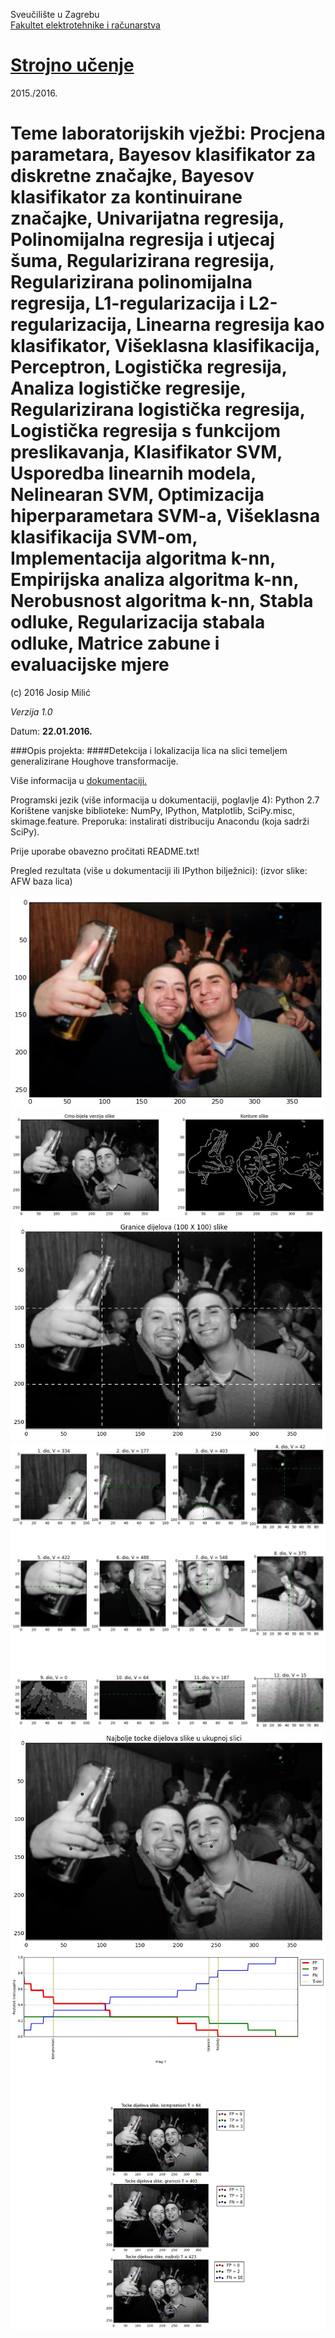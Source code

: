 Sveučilište u Zagrebu<br>
<a href="http://www.fer.unizg.hr">Fakultet elektrotehnike i računarstva</a>

# <a href="http://www.fer.unizg.hr/predmet/su">Strojno učenje</a>

2015./2016.

# Teme laboratorijskih vježbi: Procjena parametara, Bayesov klasifikator za diskretne značajke, Bayesov klasifikator za kontinuirane značajke, Univarijatna regresija, Polinomijalna regresija i utjecaj šuma, Regularizirana regresija, Regularizirana polinomijalna regresija, L1-regularizacija i L2-regularizacija, Linearna regresija kao klasifikator, Višeklasna klasifikacija, Perceptron, Logistička regresija, Analiza logističke regresije, Regularizirana logistička regresija, Logistička regresija s funkcijom preslikavanja, Klasifikator SVM, Usporedba linearnih modela, Nelinearan SVM, Optimizacija hiperparametara SVM-a, Višeklasna klasifikacija SVM-om, Implementacija algoritma k-nn, Empirijska analiza algoritma k-nn, Nerobusnost algoritma k-nn, Stabla odluke, Regularizacija stabala odluke, Matrice zabune i evaluacijske mjere   


(c) 2016 Josip Milić

*Verzija 1.0*

Datum: **22.01.2016.**<br>

###Opis projekta:
####Detekcija i lokalizacija lica na slici temeljem generalizirane Houghove transformacije.

Više informacija u <a href="https://github.com/josip-milic/RU-face-localization-Hough/blob/master/paper/RU201516_Pro_Dok_Detekcija_i_lokalizacija_lica_na_temelju_generalizirane_Houghove_transformacije.pdf">dokumentaciji.</a>

Programski jezik (više informacija u dokumentaciji, poglavlje 4): Python 2.7
Korištene vanjske biblioteke: NumPy, IPython, Matplotlib, SciPy.misc, skimage.feature.
Preporuka: instalirati distribuciju Anacondu (koja sadrži SciPy).

Prije uporabe obavezno pročitati README.txt!

Pregled rezultata (više u dokumentaciji ili IPython bilježnici):
(izvor slike: AFW baza lica)

<img src="https://github.com/josip-milic/RU-face-localization-Hough/blob/master/RU_Projekt_IMG_OUT/4237203680/4237203680_00_color.jpg"></img>
<br/>
<img src="https://github.com/josip-milic/RU-face-localization-Hough/blob/master/RU_Projekt_IMG_OUT/4237203680/4237203680_01_canny.jpg"></img>
<br/>
<img src="https://github.com/josip-milic/RU-face-localization-Hough/blob/master/RU_Projekt_IMG_OUT/4237203680/4237203680_02_parts_borders.jpg"></img>
<br/>
<img src="https://github.com/josip-milic/RU-face-localization-Hough/blob/master/RU_Projekt_IMG_OUT/4237203680/4237203680_05_parts_best_points.jpg"></img>
<br/>
<img src="https://github.com/josip-milic/RU-face-localization-Hough/blob/master/RU_Projekt_IMG_OUT/4237203680/4237203680_06_best_points.jpg"></img>
<br/>
<img src="https://github.com/josip-milic/RU-face-localization-Hough/blob/master/RU_Projekt_IMG_OUT/4237203680/4237203680_08_success_values.jpg"></img>
<br/>